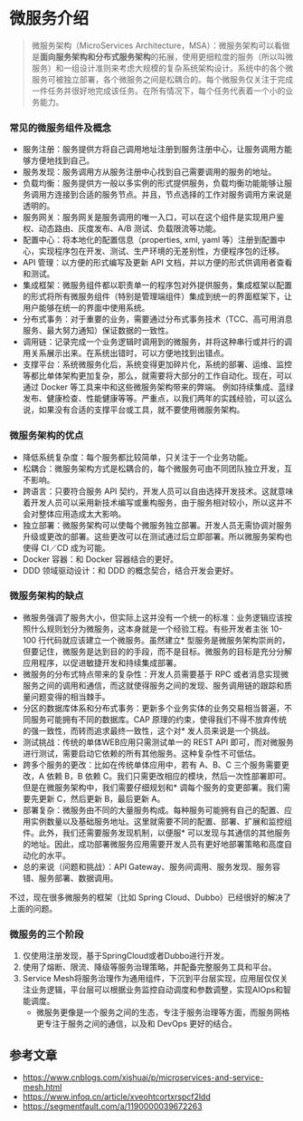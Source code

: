 # 微服务介绍

> 微服务架构（MicroServices Architecture，MSA）：微服务架构可以看做是**面向服务架构和分布式服务架构**的拓展，使用更细粒度的服务（所以叫微服务）和一组设计准则来考虑大规模的复杂系统架构设计。系统中的各个微服务可被独立部署，各个微服务之间是松耦合的。每个微服务仅关注于完成一件任务并很好地完成该任务。在所有情况下，每个任务代表着一个小的业务能力。

### 常见的微服务组件及概念
* 服务注册：服务提供方将自己调用地址注册到服务注册中心，让服务调用方能够方便地找到自己。
* 服务发现：服务调用方从服务注册中心找到自己需要调用的服务的地址。
* 负载均衡：服务提供方一般以多实例的形式提供服务，负载均衡功能能够让服务调用方连接到合适的服务节点。并且，节点选择的工作对服务调用方来说是透明的。
* 服务网关：服务网关是服务调用的唯一入口，可以在这个组件是实现用户鉴权、动态路由、灰度发布、A/B 测试、负载限流等功能。
* 配置中心：将本地化的配置信息（properties, xml, yaml 等）注册到配置中心，实现程序包在开发、测试、生产环境的无差别性，方便程序包的迁移。
* API 管理：以方便的形式编写及更新 API 文档，并以方便的形式供调用者查看和测试。
* 集成框架：微服务组件都以职责单一的程序包对外提供服务，集成框架以配置的形式将所有微服务组件（特别是管理端组件）集成到统一的界面框架下，让用户能够在统一的界面中使用系统。
* 分布式事务：对于重要的业务，需要通过分布式事务技术（TCC、高可用消息服务、最大努力通知）保证数据的一致性。
* 调用链：记录完成一个业务逻辑时调用到的微服务，并将这种串行或并行的调用关系展示出来。在系统出错时，可以方便地找到出错点。
* 支撑平台：系统微服务化后，系统变得更加碎片化，系统的部署、运维、监控等都比单体架构更加复杂，那么，就需要将大部分的工作自动化。现在，可以通过 Docker 等工具来中和这些微服务架构带来的弊端。 例如持续集成、蓝绿发布、健康检查、性能健康等等。严重点，以我们两年的实践经验，可以这么说，如果没有合适的支撑平台或工具，就不要使用微服务架构。

### 微服务架构的优点
* 降低系统复杂度：每个服务都比较简单，只关注于一个业务功能。
* 松耦合：微服务架构方式是松耦合的，每个微服务可由不同团队独立开发，互不影响。
* 跨语言：只要符合服务 API 契约，开发人员可以自由选择开发技术。这就意味着开发人员可以采用新技术编写或重构服务，由于服务相对较小，所以这并不会对整体应用造成太大影响。
* 独立部署：微服务架构可以使每个微服务独立部署。开发人员无需协调对服务升级或更改的部署。这些更改可以在测试通过后立即部署。所以微服务架构也使得 CI／CD 成为可能。
* Docker 容器：和 Docker 容器结合的更好。
* DDD 领域驱动设计：和 DDD 的概念契合，结合开发会更好。

### 微服务架构的缺点
* 微服务强调了服务大小，但实际上这并没有一个统一的标准：业务逻辑应该按照什么规则划分为微服务，这本身就是一个经验工程。有些开发者主张 10-100 行代码就应该建立一个微服务。虽然建立* 型服务是微服务架构崇尚的，但要记住，微服务是达到目的的手段，而不是目标。微服务的目标是充分分解应用程序，以促进敏捷开发和持续集成部署。
* 微服务的分布式特点带来的复杂性：开发人员需要基于 RPC 或者消息实现微服务之间的调用和通信，而这就使得服务之间的发现、服务调用链的跟踪和质量问题变得的相当棘手。
* 分区的数据库体系和分布式事务：更新多个业务实体的业务交易相当普遍，不同服务可能拥有不同的数据库。CAP 原理的约束，使得我们不得不放弃传统的强一致性，而转而追求最终一致性，这个对* 发人员来说是一个挑战。
* 测试挑战：传统的单体WEB应用只需测试单一的 REST API 即可，而对微服务进行测试，需要启动它依赖的所有其他服务。这种复杂性不可低估。
* 跨多个服务的更改：比如在传统单体应用中，若有 A、B、C 三个服务需要更改，A 依赖 B，B 依赖 C。我们只需更改相应的模块，然后一次性部署即可。但是在微服务架构中，我们需要仔细规划和* 调每个服务的变更部署。我们需要先更新 C，然后更新 B，最后更新 A。
* 部署复杂：微服务由不同的大量服务构成。每种服务可能拥有自己的配置、应用实例数量以及基础服务地址。这里就需要不同的配置、部署、扩展和监控组件。此外，我们还需要服务发现机制，以便服* 可以发现与其通信的其他服务的地址。因此，成功部署微服务应用需要开发人员有更好地部署策略和高度自动化的水平。
* 总的来说（问题和挑战）：API Gateway、服务间调用、服务发现、服务容错、服务部署、数据调用。

不过，现在很多微服务的框架（比如 Spring Cloud、Dubbo）已经很好的解决了上面的问题。

### 微服务的三个阶段
1. 仅使用注册发现，基于SpringCloud或者Dubbo进行开发。
2. 使用了熔断、限流、降级等服务治理策略，并配备完整服务工具和平台。
3. Service Mesh将服务治理作为通用组件，下沉到平台层实现，应用层仅仅关注业务逻辑，平台层可以根据业务监控自动调度和参数调整，实现AIOps和智能调度。
   * 微服务更像是一个服务之间的生态，专注于服务治理等方面，而服务网格更专注于服务之间的通信，以及和 DevOps 更好的结合。

## 参考文章
* https://www.cnblogs.com/xishuai/p/microservices-and-service-mesh.html
* https://www.infoq.cn/article/xveohtcortxrspcf2ldd
* https://segmentfault.com/a/1190000039672263

